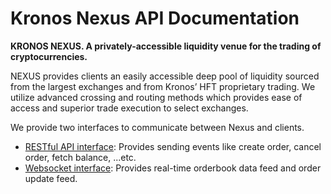 # Kronos Nexus API Documentation

**KRONOS NEXUS. A privately-accessible liquidity venue for the trading of cryptocurrencies.**  

NEXUS provides clients an easily accessible deep pool of liquidity sourced from the largest exchanges and from Kronos’ HFT proprietary trading. We utilize advanced crossing and routing methods which provides ease of access and superior trade execution to select exchanges.  

We provide two interfaces to communicate between Nexus and clients. 

- [RESTful API interface](./api-rest.md): Provides sending events like create order, cancel order, fetch balance, ...etc.
- [Websocket interface](./api-websocket.md): Provides real-time orderbook data feed and order update feed.
